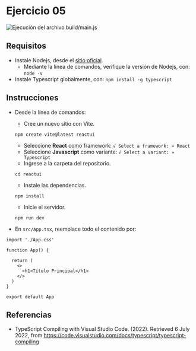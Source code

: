 # Ejercicio 05

![Ejecución del archivo build/main.js](images/buildmainjs.png)


## Requisitos

* Instale Nodejs, desde el [sitio oficial](https://nodejs.org/es/download/).
	- Mediante la línea de comandos, verifique la versión de Nodejs, con: `node -v`
* Instale Typescript globalmente, con: `npm install -g typescript`

## Instrucciones

* Desde la línea de comandos:
	+ Cree un nuevo sitio con Vite.

	```command
	npm create vite@latest reactui
	```

	+ Seleccione **React** como framework: `√ Select a framework: » React`
   	+ Seleccione **Javascript** como variante: `√ Select a variant: » Typescript`
   	+ Ingrese a la carpeta del repositorio.

	```prompt
	cd reactui
	```
	+ Instale las dependencias.

	```prompt
	npm install
	```

	+ Inicie el servidor.

	```prompt
	npm run dev
	```

* En `src/App.tsx`, reemplace todo el contenido por:

```tsx
import './App.css'

function App() {

  return (
    <>
      <h1>Título Principal</h1>
    </>
  )
}

export default App
```

## Referencias 

* TypeScript Compiling with Visual Studio Code. (2022). Retrieved 6 July 2022, from https://code.visualstudio.com/docs/typescript/typescript-compiling
